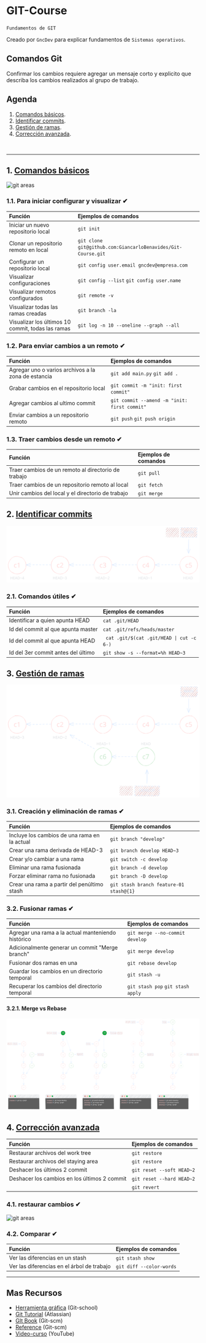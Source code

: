 # GIT-Course
<p><code>Fundamentos de GIT</code></p>
<p>Creado por <code>GncDev</code> para explicar fundamentos de <code>Sistemas operativos</code>.</p>

## Comandos Git
Confirmar los cambios requiere agregar un mensaje corto y explicito que describa los cambios realizados al grupo de trabajo.

## Agenda
1. [Comandos básicos](#1-comandos-básicos).
1. [Identificar commits](#2-identificar-commits).
1. [Gestión de ramas](#3-gestión-de-ramas).
1. [Corrección avanzada](#4-corrección-avanzada).

<br>

---
## 1. [Comandos básicos](#agenda)

![git areas](../img/git-basic-command.svg)

### 1.1. Para iniciar configurar y visualizar ✔
|Función|Ejemplos de comandos|
|:--|:--|
|Iniciar un nuevo repositorio local|`git init`|
|Clonar un repositorio remoto en local|`git clone git@github.com:GiancarloBenavides/Git-Course.git`|
|Configurar un repositorio local|`git config user.email gncdev@empresa.com`|
|Visualizar configuraciones|`git config --list` `git config user.name`|
|Visualizar remotos configurados|`git remote -v`|
|Visualizar todas las ramas creadas|`git branch -la`|
|Visualizar los últimos 10 commit, todas las ramas|`git log -n 10 --oneline --graph --all`|


### 1.2. Para enviar cambios a un remoto ✔
|Función|Ejemplos de comandos|
|:--|:--|
|Agregar uno o varios archivos a la zona de estancia|`git add main.py` `git add .`|
|Grabar cambios en el repositorio local|`git commit -m "init: first commit"`|
|Agregar cambios al ultimo commit|`git commit --amend -m "init: first commit"`|
|Enviar cambios a un repositorio remoto|`git push` `git push origin`|


### 1.3. Traer cambios desde un remoto ✔
|Función|Ejemplos de comandos|
|:--|:--|
|Traer cambios de un remoto al directorio de trabajo|`git pull`|
|Traer cambios de un repositorio remoto al local|`git fetch`|
|Unir cambios del local y el directorio de trabajo|`git merge`|


## 2. [Identificar commits](#agenda)

![identificando commits](../img/git-commits-ids.svg)

### 2.1. Comandos útiles ✔
|Función|Ejemplos de comandos|
|:--|:--|
|Identificar a quien apunta HEAD|`cat .git/HEAD`|
|Id del commit al que apunta master|`cat .git/refs/heads/master`|
|Id del commit al que apunta HEAD|<code> cat .git/$(cat .git/HEAD &#124; cut -c 6-)</code>|
|Id del 3er commit antes del último|`git show -s --format=%h HEAD~3`|


## 3. [Gestión de ramas](#agenda)

![identificando ramas](../img/git-branch.svg)

### 3.1. Creación y eliminación de ramas ✔
|Función|Ejemplos de comandos|
|:--|:--|
|Incluye los cambios de una rama en la actual|`git branch "develop"`|
|Crear una rama derivada de HEAD-3|`git branch develop HEAD~3`|
|Crear y/o cambiar a una rama|`git switch -c develop`|
|Eliminar una rama fusionada|`git branch -d develop`|
|Forzar eliminar rama no fusionada|`git branch -D develop`|
|Crear una rama a partir del penúltimo stash|`git stash branch feature-01 stash@{1}`|


### 3.2. Fusionar ramas ✔
|Función|Ejemplos de comandos|
|:--|:--|
|Agregar una rama a la actual manteniendo histórico|`git merge --no-commit develop`|
|Adicionalmente generar un commit "Merge branch"|`git merge develop`|
|Fusionar dos ramas en una|`git rebase develop`|
|Guardar los cambios en un directorio temporal|`git stash -u`|
|Recuperar los cambios del directorio temporal|`git stash pop` `git stash apply`|


#### 3.2.1. Merge vs Rebase

![identificando merges](../img/git-branch-merge.svg)

## 4. [Corrección avanzada](#agenda)
|Función|Ejemplos de comandos|
|:--|:--|
|Restaurar archivos del work tree|`git restore`|
|Restaurar archivos del staying area|`git restore`|
|Deshacer los últimos 2 commit|`git reset --soft HEAD~2`|
|Deshacer los cambios en los últimos 2 commit|`git reset --hard HEAD~2`|
||`git revert`|


### 4.1. restaurar cambios ✔

![git areas](../img/git-restore-command.svg)


### 4.2. Comparar ✔
|Función|Ejemplos de comandos|
|:--|:--|
|Ver las diferencias en un stash|`git stash show`|
|Ver las diferencias en el árbol de trabajo|`git diff --color-words`|


---
## Mas Recursos
- [Herramienta gráfica](https://git-school.github.io/visualizing-git/) (Git-school)
- [Git Tutorial](https://www.atlassian.com/git/glossary#commands) (Atlassian)
- [GIt Book](https://git-scm.com/book/en/v2) (Git-scm)
- [Reference](https://git-scm.com/docs) (Git-scm)
- [Video-curso](https://www.youtube.com/watch?v=GwkgaANyjjw&list=PLTd5ehIj0goMCnj6V5NdzSIHBgrIXckGU) (YouTube)